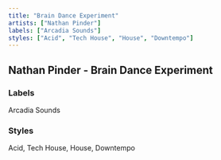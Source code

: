 ```yaml
---
title: "Brain Dance Experiment"
artists: ["Nathan Pinder"]
labels: ["Arcadia Sounds"]
styles: ["Acid", "Tech House", "House", "Downtempo"]
---
```


## Nathan Pinder - Brain Dance Experiment


### Labels
Arcadia Sounds
### Styles
Acid, Tech House, House, Downtempo
